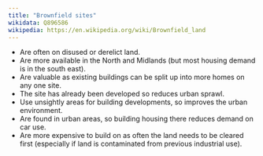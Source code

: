 ```yaml
---
title: "Brownfield sites"
wikidata: Q896586
wikipedia: https://en.wikipedia.org/wiki/Brownfield_land
---
```


* Are often on disused or derelict land.
* Are more available in the North and Midlands (but most housing demand is in the south east).
* Are valuable as existing buildings can be split up into more homes on any one site.
* The site has already been developed so reduces urban sprawl.
* Use unsightly areas for building developments, so improves the urban environment.
* Are found in urban areas, so building housing there reduces demand on car use.
* Are more expensive to build on as often the land needs to be cleared first (especially if land is contaminated from previous industrial use).
